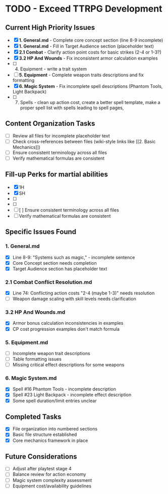 # TODO - Exceed TTRPG Development

## Current High Priority Issues

- [x] **1. General.md** - Complete core concept section (line 8-9 incomplete)
- [x] **1. General.md** - Fill in Target Audience section (placeholder text)
- [x] **2.1 Combat** - Clarify action point costs for basic strikes (2-4 or 1-3?)
- [x] **3.2 HP And Wounds** - Fix inconsistent armor calculation examples
- [ ] 4. Equipment - write a trait system 
- [ ] **5. Equipment** - Complete weapon traits descriptions and fix formatting
- [x] **6. Magic System** - Fix incomplete spell descriptions (Phantom Tools, Light Backpack)
- [ ] 7. Spells - clean up action cost, create a better spell template, make a proper spell list with spells leading to spell pages,

## Content Organization Tasks

- [ ] Review all files for incomplete placeholder text
- [ ] Check cross-references between files (wiki-style links like [[2. Basic Mechanics]])
- [ ] Ensure consistent terminology across all files
- [ ] Verify mathematical formulas are consistent

## Fill-up Perks for martial abilities
- [x] 1H
- [x] SH
- [ ] 
- [ ] 
- [ ] [ ] Ensure consistent terminology across all files
- [ ] Verify mathematical formulas are consistent

## Specific Issues Found


### 1. General.md
- [x] Line 8-9: "Systems such as magic," - incomplete sentence
- [x] Core Concept section needs completion
- [x] Target Audience section has placeholder text

### 2.1 Combat Conflict Resolution.md
- [x] Line 74: Conflicting action costs "2-4 (maybe 1-3)" needs resolution
- [ ] Weapon damage scaling with skill levels needs clarification

### 3.2 HP And Wounds.md
- [x] Armor bonus calculation inconsistencies in examples
- [x] CP cost progression examples don't match formula

### 5. Equipment.md
- [ ] Incomplete weapon trait descriptions
- [ ] Table formatting issues
- [ ] Missing critical effect descriptions for some weapons

### 6. Magic System.md
- [x] Spell #16 Phantom Tools - incomplete description
- [x] Spell #23 Light Backpack - incomplete effect description
- [x] Some spell duration/limit entries unclear

## Completed Tasks

- [x] File organization into numbered sections
- [x] Basic file structure established
- [x] Core mechanics framework in place

## Future Considerations

- [ ] Adjust after playtest stage 4
- [ ] Balance review for action economy
- [ ] Magic system complexity assessment
- [ ] Equipment cost/availability guidelines